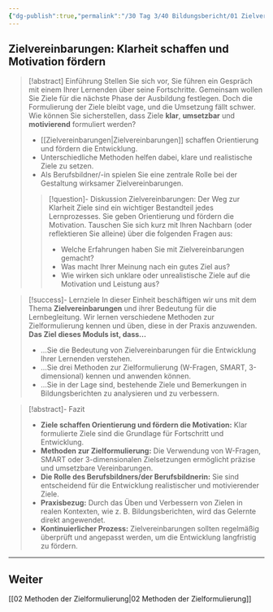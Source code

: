 ```yaml
---
{"dg-publish":true,"permalink":"/30 Tag 3/40 Bildungsbericht/01 Zielvereinbarungen/"}
---
```



## Zielvereinbarungen: Klarheit schaffen und Motivation fördern

>[!abstract] Einführung
>Stellen Sie sich vor, Sie führen ein Gespräch mit einem Ihrer Lernenden über seine Fortschritte. Gemeinsam wollen Sie Ziele für die nächste Phase der Ausbildung festlegen. Doch die Formulierung der Ziele bleibt vage, und die Umsetzung fällt schwer. Wie können Sie sicherstellen, dass Ziele **klar**, **umsetzbar** und **motivierend** formuliert werden? 
>* [[Zielvereinbarungen\|Zielvereinbarungen]] schaffen Orientierung und fördern die Entwicklung.
>* Unterschiedliche Methoden helfen dabei, klare und realistische Ziele zu setzen.
>* Als Berufsbildner/-in spielen Sie eine zentrale Rolle bei der Gestaltung wirksamer Zielvereinbarungen.
>>[!question]- Diskussion Zielvereinbarungen: Der Weg zur Klarheit
>>Ziele sind ein wichtiger Bestandteil jedes Lernprozesses. Sie geben Orientierung und fördern die Motivation. Tauschen Sie sich kurz mit Ihren Nachbarn (oder reflektieren Sie alleine) über die folgenden Fragen aus:
>>* Welche Erfahrungen haben Sie mit Zielvereinbarungen gemacht?
>>* Was macht Ihrer Meinung nach ein gutes Ziel aus?
>>* Wie wirken sich unklare oder unrealistische Ziele auf die Motivation und Leistung aus?

>[!success]- Lernziele
>In dieser Einheit beschäftigen wir uns mit dem Thema **Zielvereinbarungen** und ihrer Bedeutung für die Lernbegleitung. Wir lernen verschiedene Methoden zur Zielformulierung kennen und üben, diese in der Praxis anzuwenden.
>**Das Ziel dieses Moduls ist, dass…**
>* …Sie die Bedeutung von Zielvereinbarungen für die Entwicklung Ihrer Lernenden verstehen.
>* …Sie drei Methoden zur Zielformulierung (W-Fragen, SMART, 3-dimensional) kennen und anwenden können.
>* …Sie in der Lage sind, bestehende Ziele und Bemerkungen in Bildungsberichten zu analysieren und zu verbessern.

>[!abstract]- Fazit
>* **Ziele schaffen Orientierung und fördern die Motivation:** Klar formulierte Ziele sind die Grundlage für Fortschritt und Entwicklung.
>* **Methoden zur Zielformulierung:** Die Verwendung von W-Fragen, SMART oder 3-dimensionalen Zielsetzungen ermöglicht präzise und umsetzbare Vereinbarungen.
>* **Die Rolle des Berufsbildners/der Berufsbildnerin:** Sie sind entscheidend für die Entwicklung realistischer und motivierender Ziele.
>* **Praxisbezug:** Durch das Üben und Verbessern von Zielen in realen Kontexten, wie z. B. Bildungsberichten, wird das Gelernte direkt angewendet.
>* **Kontinuierlicher Prozess:** Zielvereinbarungen sollten regelmäßig überprüft und angepasst werden, um die Entwicklung langfristig zu fördern.

---
## Weiter
[[02 Methoden der Zielformulierung\|02 Methoden der Zielformulierung]]
